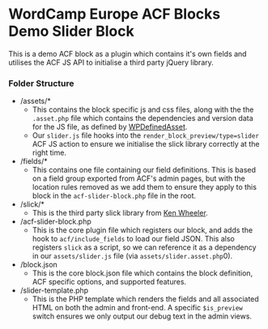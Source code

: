 # WordCamp Europe ACF Blocks Demo Slider Block

This is a demo ACF block as a plugin which contains it's own fields and utilises the ACF JS API to initialise a third party jQuery library.

### Folder Structure

- /assets/*
    - This contains the block specific js and css files, along with the the `.asset.php` file which contains the dependencies and version data for the JS file, as defined by [WPDefinedAsset](https://developer.wordpress.org/block-editor/reference-guides/block-api/block-metadata/#wpdefinedasset).
    - Our `slider.js` file hooks into the `render_block_preview/type=slider` ACF JS action to ensure we initialise the slick library correctly at the right time.
- /fields/*
    - This contains one file containing our field definitions. This is based on a field group exported from ACF's admin pages, but with the location rules removed as we add them to ensure they apply to this block in the `acf-slider-block.php` file in the root.
- /slick/*
    - This is the third party slick library from [Ken Wheeler](https://github.com/kenwheeler/slick).
- /acf-slider-block.php
    - This is the core plugin file which registers our block, and adds the hook to `acf/include_fields` to load our field JSON. This also registers `slick` as a script, so we can reference it as a dependency in our `assets/slider.js` file (via `assets/slider.asset.php`0).
- /block.json
    - This is the core block.json file which contains the block definition, ACF specific options, and supported features.
- /slider-template.php
    - This is the PHP template which renders the fields and all associated HTML on both the admin and front-end. A specific `$is_preview` switch ensures we only output our debug text in the admin views.